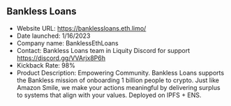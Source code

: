 ## Bankless Loans
- Website URL: https://banklessloans.eth.limo/
- Date launched: 1/16/2023
- Company name: BanklessEthLoans
- Contact: Bankless Loans team in Liquity Discord for support https://discord.gg/VVArjx8P6h
- Kickback Rate: 98%
- Product Description: Empowering Community. Bankless Loans supports the Bankless mission of onboarding 1 billion people to crypto. Just like Amazon Smile, we make your actions meaningful by delivering surplus to systems that align with your values. Deployed on IPFS + ENS.
